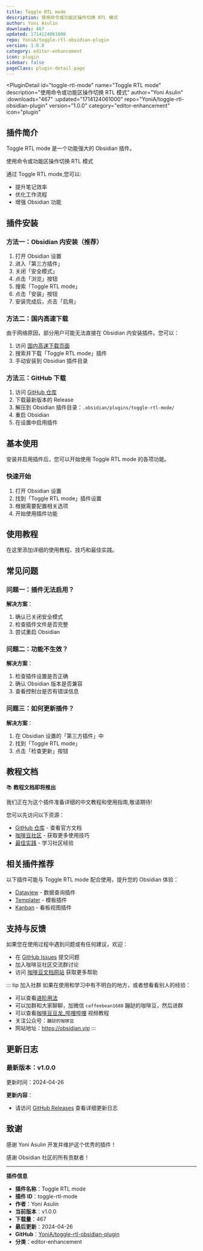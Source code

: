 ```yaml
---
title: Toggle RTL mode
description: 使用命令或功能区操作切换 RTL 模式
author: Yoni Asulin
downloads: 467
updated: 1714124061000
repo: YoniA/toggle-rtl-obsidian-plugin
version: 1.0.0
category: editor-enhancement
icon: plugin
sidebar: false
pageClass: plugin-detail-page
---
```


<PluginDetail
  id="toggle-rtl-mode"
  name="Toggle RTL mode"
  description="使用命令或功能区操作切换 RTL 模式"
  author="Yoni Asulin"
  :downloads="467"
  :updated="1714124061000"
  repo="YoniA/toggle-rtl-obsidian-plugin"
  version="1.0.0"
  category="editor-enhancement"
  icon="plugin"
>

<!-- AUTO_GENERATED_START -->
## 插件简介

Toggle RTL mode 是一个功能强大的 Obsidian 插件。

使用命令或功能区操作切换 RTL 模式

通过 Toggle RTL mode,您可以:

- 提升笔记效率
- 优化工作流程
- 增强 Obsidian 功能

<!-- AUTO_GENERATED_END -->

<!-- AUTO_GENERATED_START -->
## 插件安装

### 方法一：Obsidian 内安装（推荐）

1. 打开 Obsidian 设置
2. 进入「第三方插件」
3. 关闭「安全模式」
4. 点击「浏览」按钮
5. 搜索「Toggle RTL mode」
6. 点击「安装」按钮
7. 安装完成后，点击「启用」

### 方法二：国内高速下载

由于网络原因，部分用户可能无法直接在 Obsidian 内安装插件。您可以：

1. 访问 [国内高速下载页面](/zh/documentation/obsidian-plugins-download.html)
2. 搜索并下载「Toggle RTL mode」插件
3. 手动安装到 Obsidian 插件目录

### 方法三：GitHub 下载

1. 访问 [GitHub 仓库](https://github.com/YoniA/toggle-rtl-obsidian-plugin)
2. 下载最新版本的 Release
3. 解压到 Obsidian 插件目录：`.obsidian/plugins/toggle-rtl-mode/`
4. 重启 Obsidian
5. 在设置中启用插件

## 基本使用

安装并启用插件后，您可以开始使用 Toggle RTL mode 的各项功能。

### 快速开始

1. 打开 Obsidian 设置
2. 找到「Toggle RTL mode」插件设置
3. 根据需要配置相关选项
4. 开始使用插件功能

<!-- AUTO_GENERATED_END -->

<!-- CUSTOM_CONTENT_START:tutorial -->
## 使用教程

在这里添加详细的使用教程、技巧和最佳实践。

<!-- CUSTOM_CONTENT_END:tutorial -->

<!-- SHARED_CONTENT_START -->
## 常见问题

### 问题一：插件无法启用？

**解决方案**：
1. 确认已关闭安全模式
2. 检查插件文件是否完整
3. 尝试重启 Obsidian

### 问题二：功能不生效？

**解决方案**：
1. 检查插件设置是否正确
2. 确认 Obsidian 版本是否兼容
3. 查看控制台是否有错误信息

### 问题三：如何更新插件？

**解决方案**：
1. 在 Obsidian 设置的「第三方插件」中
2. 找到「Toggle RTL mode」
3. 点击「检查更新」按钮

## 教程文档

📚 **教程文档即将推出**

我们正在为这个插件准备详细的中文教程和使用指南,敬请期待!

您可以先访问以下资源：
- [GitHub 仓库](https://github.com/YoniA/toggle-rtl-obsidian-plugin) - 查看官方文档
- [咖啡豆社区](/zh/bases/) - 获取更多使用技巧
- [最佳实践](/zh/best-practices/) - 学习社区经验

## 相关插件推荐

以下插件可能与 Toggle RTL mode 配合使用，提升您的 Obsidian 体验：

- [Dataview](/zh/plugins/dataview.html) - 数据查询插件
- [Templater](/zh/plugins/templater-obsidian.html) - 模板插件
- [Kanban](/zh/plugins/obsidian-kanban.html) - 看板视图插件

## 支持与反馈

如果您在使用过程中遇到问题或有任何建议，欢迎：

- 在 [GitHub Issues](https://github.com/YoniA/toggle-rtl-obsidian-plugin/issues) 提交问题
- 加入咖啡豆社区交流群讨论
- 访问 [咖啡豆文档网站](https://obsidian.vip) 获取更多帮助

::: tip 加入社群
如果在使用和学习中有不明白的地方，或者想看看别人的经验：
- 可以查看[进阶用法](/zh/advanced)
- 可以加群和大家聊聊，加微信 `coffeebean1688` 蹦跶的咖啡豆，然后进群
- 可以查看[咖啡豆豆龙_哔哩哔哩](https://space.bilibili.com/618777356) 视频教程
- 关注公众号：`蹦跶的咖啡豆`
- 网站地址：https://obsidian.vip
:::
<!-- SHARED_CONTENT_END -->

<!-- AUTO_GENERATED_START -->
## 更新日志

### 最新版本：v1.0.0

更新时间：2024-04-26

**更新内容**：
- 请访问 [GitHub Releases](https://github.com/YoniA/toggle-rtl-obsidian-plugin/releases) 查看详细更新日志

## 致谢

感谢 Yoni Asulin 开发并维护这个优秀的插件！

感谢 Obsidian 社区的所有贡献者！

---

**插件信息**
- **插件名称**：Toggle RTL mode
- **插件 ID**：toggle-rtl-mode
- **作者**：Yoni Asulin
- **当前版本**：v1.0.0
- **下载量**：467
- **最后更新**：2024-04-26
- **GitHub**：[YoniA/toggle-rtl-obsidian-plugin](https://github.com/YoniA/toggle-rtl-obsidian-plugin)
- **分类**：editor-enhancement
<!-- AUTO_GENERATED_END -->

</PluginDetail>

